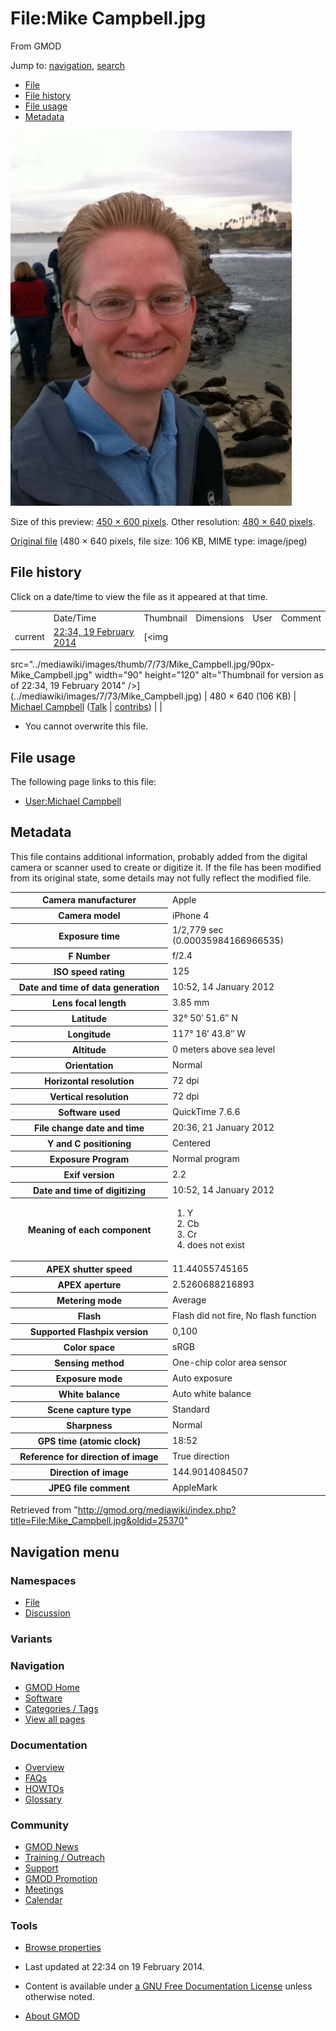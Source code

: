 <div id="mw-page-base" class="noprint">

</div>

<div id="mw-head-base" class="noprint">

</div>

<div id="content" class="mw-body" role="main">

<span id="top"></span>

<div id="mw-js-message" style="display:none;">

</div>



# <span dir="auto">File:Mike Campbell.jpg</span>

<div id="bodyContent">

<div id="siteSub">

From GMOD

</div>

<div id="contentSub">

</div>

<div id="jump-to-nav" class="mw-jump">

Jump to: [navigation](#mw-navigation), [search](#p-search)

</div>

<div id="mw-content-text">

- [File](#file)
- [File history](#filehistory)
- [File usage](#filelinks)
- [Metadata](#metadata)

<div id="file" class="fullImageLink">

[<img
src="../mediawiki/images/thumb/7/73/Mike_Campbell.jpg/450px-Mike_Campbell.jpg"
srcset="../mediawiki/images/7/73/Mike_Campbell.jpg 1.5x, ../mediawiki/images/7/73/Mike_Campbell.jpg 2x"
width="450" height="600" alt="File:Mike Campbell.jpg" />](../mediawiki/images/7/73/Mike_Campbell.jpg)

<div class="mw-filepage-resolutioninfo">

Size of this preview: <a
href="../mediawiki/images/thumb/7/73/Mike_Campbell.jpg/450px-Mike_Campbell.jpg"
class="mw-thumbnail-link">450 × 600 pixels</a>.
<span class="mw-filepage-other-resolutions">Other resolution:
<a href="../mediawiki/images/7/73/Mike_Campbell.jpg"
class="mw-thumbnail-link">480 × 640 pixels</a>.</span>

</div>

</div>

<div class="fullMedia">

<a href="../mediawiki/images/7/73/Mike_Campbell.jpg" class="internal"
title="Mike Campbell.jpg">Original file</a> ‎<span class="fileInfo">(480
× 640 pixels, file size: 106 KB, MIME type: image/jpeg)</span>

</div>

<div id="mw-imagepage-content" class="mw-content-ltr" lang="en"
dir="ltr">

</div>

## File history

<div id="mw-imagepage-section-filehistory">

Click on a date/time to view the file as it appeared at that time.

|  |  |  |  |  |  |
|----|----|----|----|----|----|
|  | Date/Time | Thumbnail | Dimensions | User | Comment |
| current | [22:34, 19 February 2014](../mediawiki/images/7/73/Mike_Campbell.jpg) | [<img
src="../mediawiki/images/thumb/7/73/Mike_Campbell.jpg/90px-Mike_Campbell.jpg"
width="90" height="120"
alt="Thumbnail for version as of 22:34, 19 February 2014" />](../mediawiki/images/7/73/Mike_Campbell.jpg) | 480 × 640 <span style="white-space: nowrap;">(106 KB)</span> | <a href="User:Michael_Campbell" class="mw-userlink"
title="User:Michael Campbell">Michael Campbell</a> <span style="white-space: nowrap;"> <span class="mw-usertoollinks">(<a
href="http://gmod.org/mediawiki/index.php?title=User_talk:Michael_Campbell&amp;action=edit&amp;redlink=1"
class="new"
title="User talk:Michael Campbell (page does not exist)">Talk</a> \| [contribs](Special:Contributions/Michael_Campbell "Special:Contributions/Michael Campbell"))</span></span> |  |

</div>

- <span id="mw-imagepage-upload-disallowed">You cannot overwrite this
  file.</span>

## File usage

<div id="mw-imagepage-section-linkstoimage">

The following page links to this file:

- [User:Michael Campbell](User:Michael_Campbell "User:Michael Campbell")

</div>

## Metadata

<div class="mw-imagepage-section-metadata">

This file contains additional information, probably added from the
digital camera or scanner used to create or digitize it. If the file has
been modified from its original state, some details may not fully
reflect the modified file.

<table id="mw_metadata" class="mw_metadata">
<colgroup>
<col style="width: 50%" />
<col style="width: 50%" />
</colgroup>
<tbody>
<tr class="odd exif-make">
<th>Camera manufacturer</th>
<td>Apple</td>
</tr>
<tr class="even exif-model">
<th>Camera model</th>
<td>iPhone 4</td>
</tr>
<tr class="odd exif-exposuretime">
<th>Exposure time</th>
<td>1/2,779 sec (0.00035984166966535)</td>
</tr>
<tr class="even exif-fnumber">
<th>F Number</th>
<td>f/2.4</td>
</tr>
<tr class="odd exif-isospeedratings">
<th>ISO speed rating</th>
<td>125</td>
</tr>
<tr class="even exif-datetimeoriginal">
<th>Date and time of data generation</th>
<td>10:52, 14 January 2012</td>
</tr>
<tr class="odd exif-focallength">
<th>Lens focal length</th>
<td>3.85 mm</td>
</tr>
<tr class="even exif-gpslatitude">
<th>Latitude</th>
<td>32° 50′ 51.6″ N</td>
</tr>
<tr class="odd exif-gpslongitude">
<th>Longitude</th>
<td>117° 16′ 43.8″ W</td>
</tr>
<tr class="even exif-gpsaltitude">
<th>Altitude</th>
<td>0 meters above sea level</td>
</tr>
<tr class="odd exif-orientation collapsable">
<th>Orientation</th>
<td>Normal</td>
</tr>
<tr class="even exif-xresolution collapsable">
<th>Horizontal resolution</th>
<td>72 dpi</td>
</tr>
<tr class="odd exif-yresolution collapsable">
<th>Vertical resolution</th>
<td>72 dpi</td>
</tr>
<tr class="even exif-software collapsable">
<th>Software used</th>
<td>QuickTime 7.6.6</td>
</tr>
<tr class="odd exif-datetime collapsable">
<th>File change date and time</th>
<td>20:36, 21 January 2012</td>
</tr>
<tr class="even exif-ycbcrpositioning collapsable">
<th>Y and C positioning</th>
<td>Centered</td>
</tr>
<tr class="odd exif-exposureprogram collapsable">
<th>Exposure Program</th>
<td>Normal program</td>
</tr>
<tr class="even exif-exifversion collapsable">
<th>Exif version</th>
<td>2.2</td>
</tr>
<tr class="odd exif-datetimedigitized collapsable">
<th>Date and time of digitizing</th>
<td>10:52, 14 January 2012</td>
</tr>
<tr class="even exif-componentsconfiguration collapsable">
<th>Meaning of each component</th>
<td><ol>
<li>Y</li>
<li>Cb</li>
<li>Cr</li>
<li>does not exist</li>
</ol></td>
</tr>
<tr class="odd exif-shutterspeedvalue collapsable">
<th>APEX shutter speed</th>
<td>11.44055745165</td>
</tr>
<tr class="even exif-aperturevalue collapsable">
<th>APEX aperture</th>
<td>2.5260688216893</td>
</tr>
<tr class="odd exif-meteringmode collapsable">
<th>Metering mode</th>
<td>Average</td>
</tr>
<tr class="even exif-flash collapsable">
<th>Flash</th>
<td>Flash did not fire, No flash function</td>
</tr>
<tr class="odd exif-flashpixversion collapsable">
<th>Supported Flashpix version</th>
<td>0,100</td>
</tr>
<tr class="even exif-colorspace collapsable">
<th>Color space</th>
<td>sRGB</td>
</tr>
<tr class="odd exif-sensingmethod collapsable">
<th>Sensing method</th>
<td>One-chip color area sensor</td>
</tr>
<tr class="even exif-exposuremode collapsable">
<th>Exposure mode</th>
<td>Auto exposure</td>
</tr>
<tr class="odd exif-whitebalance collapsable">
<th>White balance</th>
<td>Auto white balance</td>
</tr>
<tr class="even exif-scenecapturetype collapsable">
<th>Scene capture type</th>
<td>Standard</td>
</tr>
<tr class="odd exif-sharpness collapsable">
<th>Sharpness</th>
<td>Normal</td>
</tr>
<tr class="even exif-gpstimestamp collapsable">
<th>GPS time (atomic clock)</th>
<td>18:52</td>
</tr>
<tr class="odd exif-gpsimgdirectionref collapsable">
<th>Reference for direction of image</th>
<td>True direction</td>
</tr>
<tr class="even exif-gpsimgdirection collapsable">
<th>Direction of image</th>
<td>144.9014084507</td>
</tr>
<tr class="odd exif-jpegfilecomment collapsable">
<th>JPEG file comment</th>
<td>AppleMark</td>
</tr>
</tbody>
</table>

</div>

</div>

<div class="printfooter">

Retrieved from
"<http://gmod.org/mediawiki/index.php?title=File:Mike_Campbell.jpg&oldid=25370>"

</div>

<div id="catlinks" class="catlinks catlinks-allhidden">

</div>

<div class="visualClear">

</div>

</div>

</div>

<div id="mw-navigation">

## Navigation menu

<div id="mw-head">



<div id="left-navigation">

<div id="p-namespaces" class="vectorTabs" role="navigation"
aria-labelledby="p-namespaces-label">

### Namespaces

- <span id="ca-nstab-image"><a href="File:Mike_Campbell.jpg" accesskey="c"
  title="View the file page [c]">File</a></span>
- <span id="ca-talk"><a
  href="http://gmod.org/mediawiki/index.php?title=File_talk:Mike_Campbell.jpg&amp;action=edit&amp;redlink=1"
  accesskey="t"
  title="Discussion about the content page [t]">Discussion</a></span>

</div>

<div id="p-variants" class="vectorMenu emptyPortlet" role="navigation"
aria-labelledby="p-variants-label">

### 

### Variants[](#)

<div class="menu">

</div>

</div>

</div>

<div id="right-navigation">





</div>



</div>

</div>

</div>

<div id="mw-panel">

<div id="p-logo" role="banner">

<a href="Main_Page"
style="background-image: url(../images/GMOD-cogs.png);"
title="Visit the main page"></a>

</div>

<div id="p-Navigation" class="portal" role="navigation"
aria-labelledby="p-Navigation-label">

### Navigation

<div class="body">

- <span id="n-GMOD-Home">[GMOD Home](Main_Page)</span>
- <span id="n-Software">[Software](GMOD_Components)</span>
- <span id="n-Categories-.2F-Tags">[Categories /
  Tags](Categories)</span>
- <span id="n-View-all-pages">[View all pages](Special:AllPages)</span>

</div>

</div>

<div id="p-Documentation" class="portal" role="navigation"
aria-labelledby="p-Documentation-label">

### Documentation

<div class="body">

- <span id="n-Overview">[Overview](Overview)</span>
- <span id="n-FAQs">[FAQs](Category:FAQ)</span>
- <span id="n-HOWTOs">[HOWTOs](Category:HOWTO)</span>
- <span id="n-Glossary">[Glossary](Glossary)</span>

</div>

</div>

<div id="p-Community" class="portal" role="navigation"
aria-labelledby="p-Community-label">

### Community

<div class="body">

- <span id="n-GMOD-News">[GMOD News](GMOD_News)</span>
- <span id="n-Training-.2F-Outreach">[Training /
  Outreach](Training_and_Outreach)</span>
- <span id="n-Support">[Support](Support)</span>
- <span id="n-GMOD-Promotion">[GMOD Promotion](GMOD_Promotion)</span>
- <span id="n-Meetings">[Meetings](Meetings)</span>
- <span id="n-Calendar">[Calendar](Calendar)</span>

</div>

</div>

<div id="p-tb" class="portal" role="navigation"
aria-labelledby="p-tb-label">

### Tools

<div class="body">


- <span id="t-smwbrowselink"><a href="Special:Browse/File:Mike_Campbell.jpg" rel="smw-browse">Browse
  properties</a></span>

</div>

</div>

</div>

</div>

<div id="footer" role="contentinfo">

- <span id="footer-info-lastmod">Last updated at 22:34 on 19 February
  2014.</span>
<!-- - <span id="footer-info-viewcount">1,023 page views.</span> -->
- <span id="footer-info-copyright">Content is available under
  <a href="http://www.gnu.org/licenses/fdl-1.3.html" class="external"
  rel="nofollow">a GNU Free Documentation License</a> unless otherwise
  noted.</span>

<!-- -->

- <span id="footer-places-about">[About
  GMOD](GMOD:About "GMOD:About")</span>

<!-- -->






</div>

